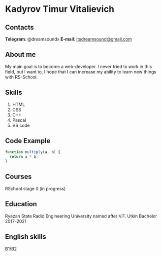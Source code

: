 # Kadyrov Timur Vitalievich

## Contacts

**Telegram**: @dreamsoundx
**E-mail**: itsdreamsound@gmail.com

## About me

My main goal is to become a web-developer. I never tried to work in this field, but I want to. I hope that I can increase my ability to learn new things with RS-School.

## Skills

1. HTML
2. CSS
3. C++
4. Pascal
5. VS code

## Code Example

```javascript
function multiply(a, b) {
  return a * b;
}
```

## Courses

RSchool stage 0 (in progress)

## Education

Ryazan State Radio Engineering University named after V.F. Utkin
Bachelor 2017-2021

## English skills

B1/B2
